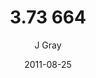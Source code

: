---
title: '3.73 664'
alt: 'Mysteries of the Arcana'
date: '2011-08-25'
author: 'J Gray'
artist: 'Gennifer'
chapter: '3 Two by Two'
filler: false
---